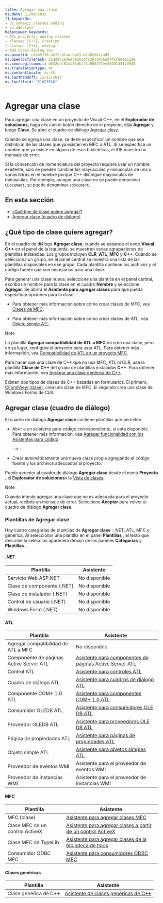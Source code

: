 ```yaml
---
title: Agregar una clase
ms.date: 11/08/2018
f1_keywords:
- vc.codewiz.classes.adding
- vc.addclass
helpviewer_keywords:
- ATL projects, adding classes
- classes [C++], creating
- classes [C++], adding
- Add Class dialog box
ms.assetid: c34b5f70-4e72-4faa-ba21-e2b05361c4d9
ms.openlocfilehash: 21dd4b1936eda201df8283146ba9f41fa81e11de
ms.sourcegitcommit: b032daf81cb5fdb1f5a988277ee30201441c4945
ms.translationtype: HT
ms.contentlocale: es-ES
ms.lasthandoff: 11/15/2018
ms.locfileid: "51693586"
---
```

# <a name="add-a-class"></a>Agregar una clase

Para agregar una clase en un proyecto de Visual C++, en el **Explorador de soluciones**, haga clic con el botón derecho en el proyecto, elija **Agregar** y luego **Clase**. Se abre el cuadro de diálogo [Agregar clase](#add-class-dialog-box).

Cuando se agrega una clase, se debe especificar un nombre que sea distinto al de las clases que ya existen en MFC o ATL. Si se especifica un nombre que ya existe en alguna de esas bibliotecas, el IDE muestra un mensaje de error.

Si la convención de nomenclatura del proyecto requiere usar un nombre existente, solo se pueden cambiar las mayúsculas y minúsculas de una o varias letras en el nombre porque C++ distingue mayúsculas de minúsculas. Por ejemplo, aunque una clase no se puede denominar `CDocument`, se puede denominar `cdocument`.

## <a name="in-this-section"></a>En esta sección

- [¿Qué tipo de clase quiere agregar?](#what-kind-of-class-do-you-want-to-add)
- [Agregar clase (cuadro de diálogo)](#add-class-dialog-box)

## <a name="what-kind-of-class-do-you-want-to-add"></a>¿Qué tipo de clase quiere agregar?

En el cuadro de diálogo **Agregar clase**, cuando se expande el nodo **Visual C++** en el panel de la izquierda, se muestran varias agrupaciones de plantillas instaladas. Los grupos incluyen **CLR**, **ATL**, **MFC** y **C++**. Cuando se selecciona un grupo, en el panel central se muestra una lista de las plantillas disponibles en ese grupo. Cada plantilla contiene los archivos y el código fuente que son necesarios para una clase.

Para generar una clase nueva, seleccione una plantilla en el panel central, escriba un nombre para la clase en el cuadro **Nombre** y seleccione **Agregar**. Se abrirá el **Asistente para agregar clases** para que pueda especificar opciones para la clase.

- Para obtener más información sobre cómo crear clases de MFC, vea [Clases de MFC](../mfc/reference/adding-an-mfc-class.md).

- Para obtener más información sobre cómo crear clases de ATL, vea [Objeto simple ATL](../atl/reference/adding-an-atl-simple-object.md).

> [!NOTE]
> La plantilla **Agregar compatibilidad de ATL a MFC** no crea una clase, pero en su lugar, configura el proyecto para usar ATL. Para obtener más información, vea [Compatibilidad de ATL en un proyecto MFC](../mfc/reference/adding-atl-support-to-your-mfc-project.md).

Para hacer que una clase de C++ que no usa MFC, ATL ni CLR, use la plantilla **Clase de C++** del grupo de plantillas instaladas **C++**. Para obtener más información, vea [Agregar una clase genérica de C++](../ide/adding-a-generic-cpp-class.md).

Existen dos tipos de clases de C++ basadas en formularios. El primero, [CFormView (clase)](../mfc/reference/cformview-class.md), crea una clase de MFC. El segundo crea una clase de Windows Forms de CLR.

## <a name="add-class-dialog-box"></a>Agregar clase (cuadro de diálogo)

El cuadro de diálogo **Agregar clase** contiene plantillas que permiten:

- Abrir a un asistente para código correspondiente, si está disponible. Para obtener más información, vea [Agregar funcionalidad con los Asistentes para código](../ide/adding-functionality-with-code-wizards-cpp.md).

   \- o -

- Crear automáticamente una nueva clase propia agregando el código fuente y los archivos adecuados al proyecto.

Puede acceder al cuadro de diálogo **Agregar clase** desde el menú **Proyecto** , el **Explorador de soluciones**o la [Vista de clases](/visualstudio/ide/viewing-the-structure-of-code).

> [!NOTE]
> Cuando intente agregar una clase que no es adecuada para el proyecto actual, recibirá un mensaje de error. Seleccione **Aceptar** para volver al cuadro de diálogo **Agregar clase**.

### <a name="add-class-templates"></a>Plantillas de Agregar clase

Hay cuatro categorías de plantillas de **Agregar clase** : .NET, ATL, MFC y genérica. Al seleccionar una plantilla en el panel **Plantillas** , el texto que describe la selección aparecerá debajo de los paneles **Categorías** y **Plantillas** .

#### <a name="net"></a>.NET

|Plantilla|Asistente|
|--------------|------------|
|Servicio Web ASP.NET|No disponible|
|Clase de componente (.NET)|No disponible|
|Clase de instalador (.NET)|No disponible|
|Control de usuario (.NET)|No disponible|
|Windows Form (.NET)|No disponible|

#### <a name="atl"></a>ATL

|Plantilla|Asistente|
|--------------|------------|
|Agregar compatibilidad de ATL a MFC|No disponible|
|Componente de páginas Active Server ATL|[Asistente para componentes de páginas Active Server ATL](../atl/reference/atl-active-server-page-component-wizard.md)|
|Control ATL|[Asistente para controles ATL](../atl/reference/atl-control-wizard.md)|
|Cuadro de diálogo ATL|[Asistente para cuadros de diálogo ATL](../atl/reference/atl-dialog-wizard.md)|
|Componente COM+ 1.0 ATL|[Asistente para componentes COM+ 1.0 ATL](../atl/reference/atl-com-plus-1-0-component-wizard.md)|
|Consumidor OLEDB ATL|[Asistente para consumidores OLE DB ATL](../atl/reference/atl-ole-db-consumer-wizard.md)|
|Proveedor OLEDB ATL|[Asistente para proveedores OLE DB ATL](../atl/reference/atl-ole-db-provider-wizard.md)|
|Página de propiedades ATL|[Asistente para páginas de propiedades ATL](../atl/reference/atl-property-page-wizard.md)|
|Objeto simple ATL|[Asistente para objetos simples ATL](../atl/reference/atl-simple-object-wizard.md)|
|Proveedor de eventos WMI|Asistente para el proveedor de eventos WMI|
|Proveedor de instancias WMI|Asistente para el proveedor de instancias WMI|

#### <a name="mfc"></a>MFC

|Plantilla|Asistente|
|--------------|------------|
|MFC (clase)|[Asistente para agregar clases MFC](../mfc/reference/mfc-add-class-wizard.md)|
|Clase MFC de un control ActiveX|[Asistente para agregar clases a partir de un control ActiveX](../ide/add-class-from-activex-control-wizard.md)|
|Clase MFC de TypeLib|[Asistente para agregar clases de la biblioteca de tipos](../mfc/reference/add-class-from-typelib-wizard.md)|
|Consumidor ODBC MFC|[Asistente para consumidores ODBC MFC](../mfc/reference/mfc-odbc-consumer-wizard.md)|

#### <a name="generic-classes"></a>Clases genéricas

|Plantilla|Asistente|
|--------------|------------|
|Clase genérica de C++|[Asistente de clases genéricas de C++](../ide/generic-cpp-class-wizard.md)|
